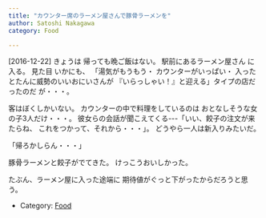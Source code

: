 ```yaml
---
title: "カウンター席のラーメン屋さんで豚骨ラーメンを"
author: Satoshi Nakagawa
category: Food

---
```


[2016-12-22]  きょうは
帰っても晩ご飯はない。
駅前にあるラーメン屋さん
に入る。
見た目 いかにも、
「湯気がもうもう・
カウンターがいっぱい・
入ったとたんに威勢のいいおにいさんが
『いらっしゃい！』と迎える」タイプの店だったのだ
が・・・。

 客はぼくしかいない。
カウンターの中で料理をしているのは
おとなしそうな女の子3人だけ・・・。
彼女らの会話が聞こえてくる---「いい、餃子の注文が来たらね、
これをつかって、それから・・・」。
どうやら一人は新入りみたいだ。

 「帰ろかしらん・・・」

<!--more-->

 豚骨ラーメンと餃子がでてきた。
けっこうおいしかった。

 たぶん、ラーメン屋に入った途端に
期待値がぐっと下がったからだろうと思う。

- Category: [Food](categories.html#Food)

